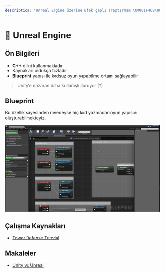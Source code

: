 ```yaml
---
description: "Unreal Engine üzerine ufak çaplı araştırmam \U0001F468‍\U0001F52C"
---
```


# 🛵 Unreal Engine

## Ön Bilgileri

* **C++** dilini kullanmaktadır
* Kaynakları oldukça fazladır
* **Blueprint** yapısı ile kodsuz oyun yapabilme ortamı sağlayabilir

> Unity'e nazaran daha kullanışlı duruyor \(?\)

## Blueprint

Bu özellik sayesinden neredeyse hiç kod yazmadan oyun yapısını oluşturabilmekteyiz.

![](../../../.gitbook/assets/image%20%2830%29.png)

## Çalışma Kaynakları

* [Tower Defense Tutorial](https://www.youtube.com/playlist?list=PLxM99r8wgKfEoeq42rr_diGhcoeUe5k-s)

## Makaleler

* [Unity vs Unreal](https://www.pluralsight.com/blog/film-games/unreal-engine-4-vs-unity-game-engine-best)

